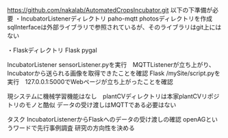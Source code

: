 https://github.com/nakalab/AutomatedCropsIncubator.git
以下の下準備が必要
・IncubatorListenerディレクトリ	paho-mqtt
photosディレクトリを作成
sqlInterfaceは外部ライブラリで参照されているが、そのライブラリはgit上にはない 

・Flaskディレクトリ Flask pygal


IncubatorListener   sensorListener.pyを実行　MQTTListenerが立ち上がり、Incubatorから送られる画像を取得できたことを確認
Flask /mySite/script.pyを実行　127.0.0.1:5000でWebページが立ち上がったことを確認


現システムに機械学習機能はなし　plantCVディレクトリは本家plantCVリポジトリのモノと酷似
データの受け渡しはMQTTである必要はない





タスク
IncubatorListenerからFlaskへのデータの受け渡しの確認
openAGというワードで先行事例調査
研究の方向性を決める









